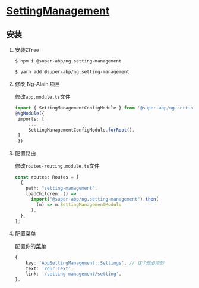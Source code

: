 # [SettingManagement](https://github.com/SuperAbp/npm)

## 安装

1. 安装`ZTree`

   ```bash
   $ npm i @super-abp/ng.setting-management
   ```

   ```bash
   $ yarn add @super-abp/ng.setting-management
   ```

2. 修改 Ng-Alain 项目

   修改`app.module.ts`文件

   ```typescript
   import { SettingManagementConfigModule } from '@super-abp/ng.setting-management/config';
   @NgModule({
    imports: [
        ...
        SettingManagementConfigModule.forRoot(),
    ]
    })
   ```

3. 配置路由

   修改`routes-routing.module.ts`文件

   ```typescript
   const routes: Routes = [
     {
       path: "setting-management",
       loadChildren: () =>
         import("@super-abp/ng.setting-management").then(
           (m) => m.SettingManagementModule
         ),
     },
   ];
   ```

4. 配置菜单

   配置你的[菜单](https://ng-alain.com/theme/menu)

   ```typescript
   {
       key: 'AbpSettingManagement::Settings', // 这个是必须的
       text: 'Your Text',
       link: '/setting-management/setting',
   },
   ```
